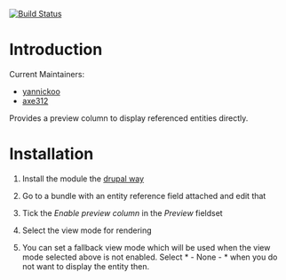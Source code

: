 [![Build Status](https://travis-ci.org/Jaesin/inline_entity_form_preview.svg?branch=8.x-1.x)](https://travis-ci.org/Jaesin/inline_entity_form_preview)

# Introduction

Current Maintainers:

* [yannickoo](https://www.drupal.org/u/yannickoo)
* [axe312](https://www.drupal.org/u/axe312)

Provides a preview column to display referenced entities directly.

# Installation

1. Install the module the [drupal way](http://drupal.org/documentation/install/modules-themes/modules-8)

2. Go to a bundle with an entity reference field attached and edit that

3. Tick the *Enable preview column* in the *Preview* fieldset

4. Select the view mode for rendering

5. You can set a fallback view mode which will be used when
   the view mode selected above is not enabled.
   Select * - None - * when you do not want to display the entity then.

